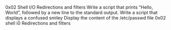 0x02 Shell I/O Redirections and filters
Write a script that prints “Hello, World”, followed by a new line to the standard output.
Write a script that displays a confused smiley
Display the content of the /etc/passwd file
0x02 shell i0 Redirections and filters
